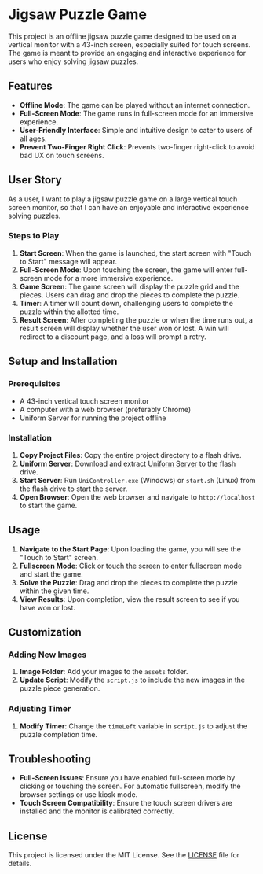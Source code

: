 # Jigsaw Puzzle Game

This project is an offline jigsaw puzzle game designed to be used on a vertical monitor with a 43-inch screen, especially suited for touch screens. The game is meant to provide an engaging and interactive experience for users who enjoy solving jigsaw puzzles.

## Features

- **Offline Mode**: The game can be played without an internet connection.
- **Full-Screen Mode**: The game runs in full-screen mode for an immersive experience.
- **User-Friendly Interface**: Simple and intuitive design to cater to users of all ages.
- **Prevent Two-Finger Right Click**: Prevents two-finger right-click to avoid bad UX on touch screens.

## User Story

As a user, I want to play a jigsaw puzzle game on a large vertical touch screen monitor, so that I can have an enjoyable and interactive experience solving puzzles.

### Steps to Play

1. **Start Screen**: When the game is launched, the start screen with "Touch to Start" message will appear.
2. **Full-Screen Mode**: Upon touching the screen, the game will enter full-screen mode for a more immersive experience.
3. **Game Screen**: The game screen will display the puzzle grid and the pieces. Users can drag and drop the pieces to complete the puzzle.
4. **Timer**: A timer will count down, challenging users to complete the puzzle within the allotted time.
5. **Result Screen**: After completing the puzzle or when the time runs out, a result screen will display whether the user won or lost. A win will redirect to a discount page, and a loss will prompt a retry.

## Setup and Installation

### Prerequisites

- A 43-inch vertical touch screen monitor
- A computer with a web browser (preferably Chrome)
- Uniform Server for running the project offline

### Installation

1. **Copy Project Files**: Copy the entire project directory to a flash drive.
2. **Uniform Server**: Download and extract [Uniform Server](https://www.uniformserver.com/) to the flash drive.
3. **Start Server**: Run `UniController.exe` (Windows) or `start.sh` (Linux) from the flash drive to start the server.
4. **Open Browser**: Open the web browser and navigate to `http://localhost` to start the game.

## Usage

1. **Navigate to the Start Page**: Upon loading the game, you will see the "Touch to Start" screen.
2. **Fullscreen Mode**: Click or touch the screen to enter fullscreen mode and start the game.
3. **Solve the Puzzle**: Drag and drop the pieces to complete the puzzle within the given time.
4. **View Results**: Upon completion, view the result screen to see if you have won or lost.

## Customization

### Adding New Images

1. **Image Folder**: Add your images to the `assets` folder.
2. **Update Script**: Modify the `script.js` to include the new images in the puzzle piece generation.

### Adjusting Timer

1. **Modify Timer**: Change the `timeLeft` variable in `script.js` to adjust the puzzle completion time.

## Troubleshooting

- **Full-Screen Issues**: Ensure you have enabled full-screen mode by clicking or touching the screen. For automatic fullscreen, modify the browser settings or use kiosk mode.
- **Touch Screen Compatibility**: Ensure the touch screen drivers are installed and the monitor is calibrated correctly.

## License

This project is licensed under the MIT License. See the [LICENSE](LICENSE) file for details.

